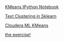 
[KMeans IPython Notebook](http://nbviewer.ipython.org/github/temporaer/tutorial_ml_gkbionics/blob/master/2%20-%20KMeans.ipynb)

[Text Clustering in Sklearn](http://scikit-learn.org/dev/auto_examples/document_clustering.html)

[Cloudera ML KMeans](http://blog.cloudera.com/blog/2013/03/cloudera_ml_data_science_tools/)

[the exercise!](https://github.com/arahuja/GADS7/tree/master/src/lesson12/kmeans)

